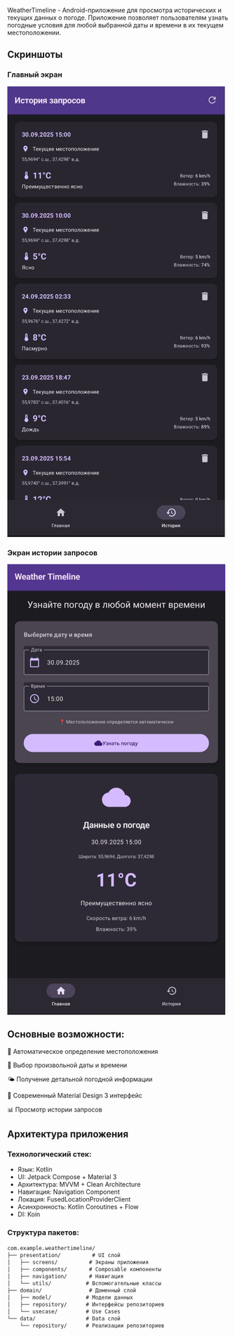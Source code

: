 WeatherTimeline - Android-приложение для просмотра исторических и текущих данных о погоде. Приложение позволяет пользователям узнать погодные условия для любой выбранной даты и времени в их текущем местоположении.

## Скриншоты

### Главный экран
![Экран авторизации](docs/home_screen.jpg)

### Экран истории запросов
![Главный экран](docs/history_screen.jpg)

## Основные возможности:
📍 Автоматическое определение местоположения

📅 Выбор произвольной даты и времени

🌤️ Получение детальной погодной информации

📱 Современный Material Design 3 интерфейс

📊 Просмотр истории запросов

## Архитектура приложения
### Технологический стек:
- Язык: Kotlin
- UI: Jetpack Compose + Material 3
- Архитектура: MVVM + Clean Architecture
- Навигация: Navigation Component
- Локация: FusedLocationProviderClient
- Асинхронность: Kotlin Coroutines + Flow
- DI: Koin

### Структура пакетов:
``` text
com.example.weathertimeline/
├── presentation/          # UI слой
│   ├── screens/          # Экраны приложения
│   ├── components/       # Composable компоненты
│   ├── navigation/       # Навигация
│   └── utils/           # Вспомогательные классы
├── domain/               # Доменный слой
│   ├── model/           # Модели данных
│   ├── repository/      # Интерфейсы репозиториев
│   └── usecase/         # Use Cases
└── data/                # Data слой
    └── repository/      # Реализации репозиториев
```
